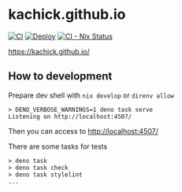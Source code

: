 # kachick.github.io

[![CI](https://github.com/kachick/kachick.github.io/actions/workflows/ci.yml/badge.svg?branch=main)](https://github.com/kachick/kachick.github.io/actions/workflows/ci.yml?query=event%3Apush++)
[![Deploy](https://github.com/kachick/kachick.github.io/actions/workflows/pages.yml/badge.svg)](https://github.com/kachick/kachick.github.io/actions/workflows/pages.yml)
[![CI - Nix Status](https://github.com/kachick/kachick.github.io/actions/workflows/ci-nix.yml/badge.svg?branch=main)](https://github.com/kachick/kachick.github.io/actions/workflows/ci-nix.yml?query=branch%3Amain+)

<https://kachick.github.io/>

## How to development

Prepare dev shell with `nix develop` or `direnv allow`

```console
> DENO_VERBOSE_WARNINGS=1 deno task serve
Listening on http://localhost:4507/
```

Then you can access to <http://localhost:4507/>

There are some tasks for tests

```console
> deno task
> deno task check
> deno task stylelint
...
```
